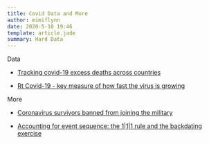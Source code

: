 ```yaml
---
title: Covid Data and More
author: mimiflynn
date: 2020-5-10 19:46
template: article.jade
summary: Hard Data
---
```


Data

- [Tracking covid-19 excess deaths across countries](https://www.economist.com/graphic-detail/2020/04/16/tracking-covid-19-excess-deaths-across-countries)

- [Rt Covid-19 - key measure of how fast the virus is growing](https://rt.live/)

More

- [Coronavirus survivors banned from joining the military](https://www.militarytimes.com/news/your-military/2020/05/06/coronavirus-survivors-banned-from-joining-the-military/)

- [Accounting for event sequence: the 1|1|1 rule and the backdating exercise](https://medium.com/@oliverbeige/accounting-for-event-sequence-the-1-1-1-rule-and-the-backdating-exercise-ca116fe11d82)